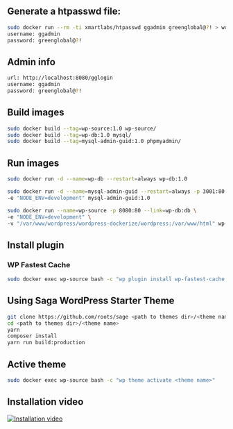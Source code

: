 ## Generate a htpasswd file:
```sh
sudo docker run --rm -ti xmartlabs/htpasswd ggadmin greenglobal@?! > wordpress/.htpasswd
username: ggadmin
password: greenglobal@?!
```

## Admin info
```sh
url: http://localhost:8080/gglogin
username: ggadmin
password: greenglobal@?!
```

## Build images
```sh
sudo docker build --tag=wp-source:1.0 wp-source/
sudo docker build --tag=wp-db:1.0 mysql/
sudo docker build --tag=mysql-admin-guid:1.0 phpmyadmin/
```

## Run images
```sh
sudo docker run -d --name=wp-db --restart=always wp-db:1.0

sudo docker run -d --name=mysql-admin-guid --restart=always -p 3001:80 --link=wp-db:db \
-e "NODE_ENV=development" mysql-admin-guid:1.0

sudo docker run --name=wp-source -p 8080:80 --link=wp-db:db \
-e "NODE_ENV=development" \
-v "/var/www/wordpress/wordpress-dockerize/wordpress:/var/www/html" wp-source:1.0
```

## Install plugin
### WP Fastest Cache
```sh
sudo docker exec wp-source bash -c "wp plugin install wp-fastest-cache --activate"
```

## Using Saga WordPress Starter Theme
```sh
git clone https://github.com/roots/sage <path to themes dir>/<theme name>
cd <path to themes dir>/<theme name>
yarn
composer install
yarn run build:production
```
## Active theme
```sh
sudo docker exec wp-source bash -c "wp theme activate <theme name>"
```

## Installation video
[![Installation video](https://img.youtube.com/vi/ahr1CUHAO7c/0.jpg)](https://www.youtube.com/watch?v=ahr1CUHAO7c)
